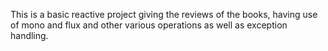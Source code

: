 This is a basic reactive project giving the reviews of the books, having use of mono and flux and other various operations as well as exception handling.
